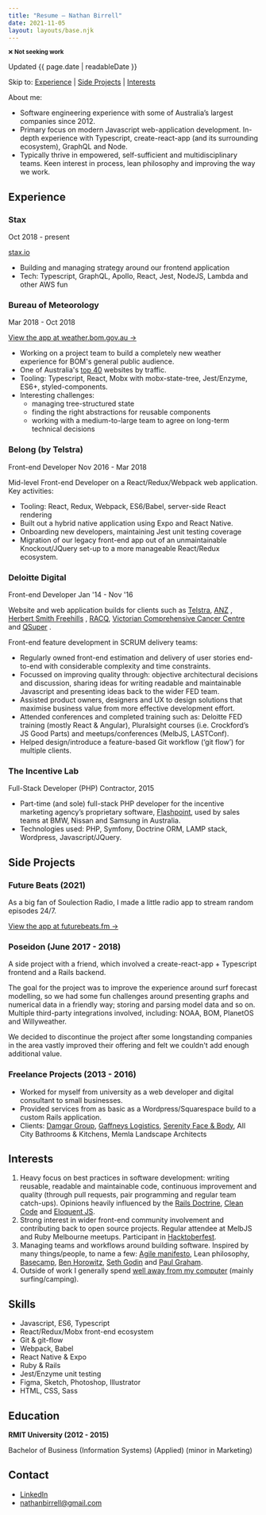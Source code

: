 ```yaml
---
title: "Resume — Nathan Birrell"
date: 2021-11-05
layout: layouts/base.njk
---
```


<small>❌ **Not seeking work**</small>

Updated <time datetime="{{ page.date | htmlDateString }}">{{ page.date | readableDate }}</time>

Skip to: [Experience](#experience) | [Side Projects](#side-projects) | [Interests](#interests)

About me:

- Software engineering experience with some of Australia’s largest companies since 2012.
- Primary focus on modern Javascript web-application development. In-depth experience with Typescript, create-react-app (and its surrounding ecosystem), GraphQL and Node.
- Typically thrive in empowered, self-sufficient and multidisciplinary teams. Keen interest in process, lean philosophy and improving the way we work.

## Experience

### Stax

Oct 2018 - present

[stax.io](https://stax.io/)

- Building and managing strategy around our frontend application
- Tech: Typescript, GraphQL, Apollo, React, Jest, NodeJS, Lambda and other AWS fun

### Bureau of Meteorology

Mar 2018 - Oct 2018

[View the app at weather.bom.gov.au →](https://weather.bom.gov.au/)

- Working on a project team to build a completely new weather experience for BOM's general public audience.
- One of Australia's [top 40](https://www.alexa.com/topsites/countries/AU) websites by traffic.
- Tooling: Typescript, React, Mobx with mobx-state-tree, Jest/Enzyme, ES6+, styled-components.
- Interesting challenges:
  - managing tree-structured state
  - finding the right abstractions for reusable components
  - working with a medium-to-large team to agree on long-term technical decisions

### Belong (by Telstra)

Front-end Developer Nov 2016 - Mar 2018

Mid-level Front-end Developer on a React/Redux/Webpack web application. Key activities:

- Tooling: React, Redux, Webpack, ES6/Babel, server-side React rendering
- Built out a hybrid native application using Expo and React Native.
- Onboarding new developers, maintaining Jest unit testing coverage
- Migration of our legacy front-end app out of an unmaintainable Knockout/JQuery set-up to a more manageable React/Redux ecosystem.

### Deloitte Digital

Front-end Developer Jan '14 - Nov '16

Website and web application builds for clients such as [Telstra](https://www.telstra.com.au), [ANZ](https://www.anz.com.au/personal/) , [Herbert Smith Freehills](https://www.herbertsmithfreehills.com) , [RACQ](https://www.racq.com.au), [Victorian Comprehensive Cancer Centre](https://conexus.victorianccc.org.au) and [QSuper](https://qsuper.qld.gov.au) .

Front-end feature development in SCRUM delivery teams:

- Regularly owned front-end estimation and delivery of user stories end-to-end with considerable complexity and time constraints.
- Focussed on improving quality through: objective architectural decisions and discussion, sharing ideas for writing readable and maintainable Javascript and presenting ideas back to the wider FED team.
- Assisted product owners, designers and UX to design solutions that maximise business value from more effective development effort.
- Attended conferences and completed training such as: Deloitte FED training (mostly React & Angular), Pluralsight courses (i.e. Crockford’s JS Good Parts) and meetups/conferences (MelbJS, LASTConf).
- Helped design/introduce a feature-based Git workflow (‘git flow’) for multiple clients.

### The Incentive Lab

Full-Stack Developer (PHP) Contractor, 2015

- Part-time (and sole) full-stack PHP developer for the incentive marketing agency’s proprietary software, [Flashpoint](www.theflashpointapp.com), used by sales teams at BMW, Nissan and Samsung in Australia.
- Technologies used: PHP, Symfony, Doctrine ORM, LAMP stack, Wordpress, Javascript/JQuery.

## Side Projects

### Future Beats (2021)

As a big fan of Soulection Radio, I made a little radio app to stream random episodes 24/7.

[View the app at futurebeats.fm →](https://futurebeats.fm)

### Poseidon (June 2017 - 2018)

A side project with a friend, which involved a create-react-app + Typescript frontend and a Rails backend.

The goal for the project was to improve the experience around surf forecast modelling, so we had some fun challenges around presenting graphs and numerical data in a friendly way; storing and parsing model data and so on. Multiple third-party integrations involved, including: NOAA, BOM, PlanetOS and Willyweather.

We decided to discontinue the project after some longstanding companies in the area vastly improved their offering and felt we couldn't add enough additional value.

### Freelance Projects (2013 - 2016)

- Worked for myself from university as a web developer and digital consultant to small businesses.
- Provided services from as basic as a Wordpress/Squarespace build to a custom Rails application.
- Clients: [Damgar Group](http://damgargroup.com.au/), [Gaffneys Logistics](http://gaffneys.com.au/), [Serenity Face & Body](http://serenityfaceandbody.com.au/), All City Bathrooms & Kitchens, Memla Landscape Architects

## Interests

1.  Heavy focus on best practices in software development: writing reusable, readable and maintainable code, continuous improvement and quality (through pull requests, pair programming and regular team catch-ups). Opinions heavily influenced by the [Rails Doctrine](http://rubyonrails.org/doctrine/), [Clean Code](https://www.amazon.com/Clean-Code-Handbook-Software-Craftsmanship/dp/0132350882) and [Eloquent JS](http://eloquentjavascript.net/).
2.  Strong interest in wider front-end community involvement and contributing back to open source projects. Regular attendee at MelbJS and Ruby Melbourne meetups. Participant in [Hacktoberfest](https://hacktoberfest.digitalocean.com/).
3.  Managing teams and workflows around building software. Inspired by many things/people, to name a few: [Agile manifesto](http://agilemanifesto.org/), Lean philosophy, [Basecamp](https://m.signalvnoise.com/), [Ben Horowitz](https://www.amazon.com/Hard-Thing-About-Things-Building/dp/0062273205), [Seth Godin](http://sethgodin.typepad.com/) and [Paul Graham](http://www.paulgraham.com/articles.html).
4.  Outside of work I generally spend [well away from my computer](https://instagram.com/nathanbirrell) (mainly surfing/camping).

## Skills

- Javascript, ES6, Typescript
- React/Redux/Mobx front-end ecosystem
- Git & git-flow
- Webpack, Babel
- React Native & Expo
- Ruby & Rails
- Jest/Enzyme unit testing
- Figma, Sketch, Photoshop, Illustrator
- HTML, CSS, Sass

## Education

**RMIT University (2012 - 2015)**

Bachelor of Business (Information Systems) (Applied) (minor in Marketing)

## Contact

- [LinkedIn](https://www.linkedin.com/in/nathanbirrell)
- [nathanbirrell@gmail.com](mailto:nathanbirrell@gmail.com)
